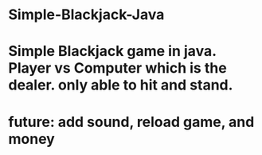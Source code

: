﻿# Simple-Blackjack-Java

 
# Simple Blackjack game in java. Player vs Computer which is the dealer. only able to hit and stand.

# future: add sound, reload game, and money
